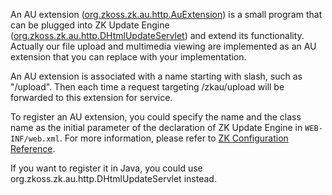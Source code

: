 An AU extension
([org.zkoss.zk.au.http.AuExtension](https://www.zkoss.org/javadoc/latest/zk/org/zkoss/zk/au/http/AuExtension.html))
is a small program that can be plugged into ZK Update Engine
([org.zkoss.zk.au.http.DHtmlUpdateServlet](https://www.zkoss.org/javadoc/latest/zk/org/zkoss/zk/au/http/DHtmlUpdateServlet.html)) and extend
its functionality. Actually our file upload and multimedia viewing are
implemented as an AU extension that you can replace with your
implementation.

An AU extension is associated with a name starting with slash, such as
"/upload". Then each time a request targeting /zkau/upload will be
forwarded to this extension for service.

To register an AU extension, you could specify the name and the class
name as the initial parameter of the declaration of ZK Update Engine in
`WEB-INF/web.xml`. For more information, please refer to [ZK Configuration Reference]({{site.baseurl}}/zk_config_ref/web.xml/zk_au_engine).

If you want to register it in Java, you could use
<javadoc method="addAuExtension(java.lang.String, org.zkoss.zk.au.http.AuExtension)">org.zkoss.zk.au.http.DHtmlUpdateServlet</javadoc>
instead.
